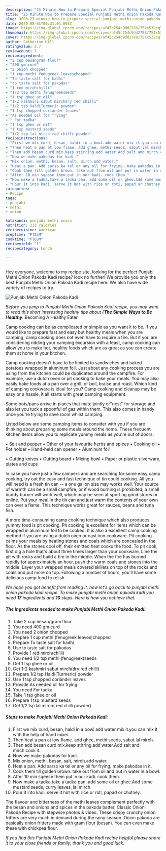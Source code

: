 ```yaml
---
description: "25 Minute How to Prepare Special Punjabi Methi Onion Pakoda Kadi"
title: "25 Minute How to Prepare Special Punjabi Methi Onion Pakoda Kadi"
slug: 3083-25-minute-how-to-prepare-special-punjabi-methi-onion-pakoda-kadi
date: 2020-08-01T00:31:04.093Z
image: https://img-global.cpcdn.com/recipes/af45c254c9dd2788/751x532cq70/punjabi-methi-onion-pakoda-kadi-recipe-main-photo.jpg
thumbnail: https://img-global.cpcdn.com/recipes/af45c254c9dd2788/751x532cq70/punjabi-methi-onion-pakoda-kadi-recipe-main-photo.jpg
cover: https://img-global.cpcdn.com/recipes/af45c254c9dd2788/751x532cq70/punjabi-methi-onion-pakoda-kadi-recipe-main-photo.jpg
author: Catherine Hill
ratingvalue: 3.7
reviewcount: 7
recipeingredient:
- "2 cup besangram flour"
- "400 gm curd"
- "2 onion chopped"
- "1 cup methi fenugreek leaveschopped"
- "To taste salt for kadhi"
- "to taste salt for pakodas"
- "1 red mirchchilli"
- "1/2 tsp methi fenugreekseeds"
- "1 tsp ghee or oil"
- "1-2 kashmiri sabut mirchdry red chilli"
- "1/2 tsp HaldiTurmeric powder"
- "1 tsp chopped coriander leaves"
- "As needed oil for frying"
- " For tadka"
- "1 tsp ghee or oil"
- "1 tsp mustard seeds"
- "1/2 tsp lal mirch red chilli powder"
recipeinstructions:
- "First we mix curd, besan, haldi in a bowl.add water mix it.you can mix it with the help of hand mixer."
- "Then heat a pan at low flame. add ghee, methi seeds, sabut lal mirch."
- "Then add besan curd mix.keep stirring.add water.Add salt and mirch.cook it."
- "Now we make pakodas for kadi."
- "Mix onion, methi, besan, salt, mirch.add water."
- "Heat a pan. Add sarso ka tel or any oil for frying. make pakodas in it."
- "Cook them till golden brown. take out from oil and put in water in a bowl."
- "After 10 min sqeese them.put in our kadi. cook them."
- "Now make a tadka.take a tadka pan. add some oil or ghee.Add some mustard seeds, curry leaves, lal mirch."
- "Pour it into kadi. serve it hot with rice or roti, papad or chutney."
categories:
- Recipe
tags:
- punjabi
- methi
- onion

katakunci: punjabi methi onion 
nutrition: 232 calories
recipecuisine: American
preptime: "PT23M"
cooktime: "PT60M"
recipeyield: "1"
recipecategory: Lunch

---
```

<br>
Hey everyone, welcome to my recipe site, looking for the perfect Punjabi Methi Onion Pakoda Kadi recipe? look no further! We provide you only the best Punjabi Methi Onion Pakoda Kadi recipe here. We also have wide variety of recipes to try.
<br>


![Punjabi Methi Onion Pakoda Kadi](https://img-global.cpcdn.com/recipes/af45c254c9dd2788/751x532cq70/punjabi-methi-onion-pakoda-kadi-recipe-main-photo.jpg)

<i>Before you jump to Punjabi Methi Onion Pakoda Kadi recipe, you may want to read this short interesting healthy tips about {<strong>The Simple Ways to Be Healthy</strong>.</i>
Becoming A Healthy Eater

    
Camp cooking can be as complicated or simple as you want it to be. If you would like to prepare fast and easy but healthy meals when you are camping, camp cooking does not even have to require a fire. But if you are considering ridding your camping excursion with a feast, camp cooking can allow you to make hot, healthy foods which are as great as you can create them at home in your kitchen.

Camp cooking doesn't have to be limited to sandwiches and baked potatoes wrapped in aluminum foil.  Just about any cooking process you are using from the kitchen could be duplicated around the campfire. For example, use a dutch oven or pit cooking to bake your meals. You may also easily bake foods at a pan over a grill, or boil, braise and roast. Which kind of camping cookware is ideal for you? Camp cooking and cleanup may be easy or a hassle, it all starts with great camping equipment.

Some pots/pans arrive in places that mate jointly or"nest" for storage and also let you tuck a spoonful of gas within them. This also comes in handy once you're trying to save room whilst camping.

Listed below are some camping items to consider with you if you are thinking about preparing some meals around the home. These frequent kitchen items allow you to replicate yummy meals as you're out of doors.

• Salt and pepper
• Other of your favourite herbs and spices
• Cooking oil
• Pot holder
• Hand-held can opener
• Aluminum foil

• Cutting knives
• Cutting board
• Mixing bowl
• Paper or plastic silverware, plates and cups

In case you have just a few campers and are searching for some easy camp cooking, try out the easy and fast technique of tin could cooking. All you will need is a fresh tin can -- a one gallon size may works well. Your source of warmth can be a small campfire, or if wood burning is prohibited, a small buddy burner will work well, which may be seen at sporting good stores or online. Put your meal in the tin can and just warm the contents of your own can over a flame.  This technique works great for sauces, beans and tuna fish.

A more time-consuming camp cooking technique which also produces yummy food is pit cooking. Pit cooking is excellent for items which can be wrapped in aluminum foil to be cooked.  It is also a excellent camp cooking method if you are using a dutch oven or cast iron cookware. Pit cooking calms your meals by heating stones and coals which are concealed in the floor. As the stones cool off, their emitted heat cooks the food. To pit cook, first dig a hole that's about three times larger than your cookware. Line the pit with rocks and build a fire in the middle. When the fire has burned rapidly for approximately an hour, push the warm coals and stones into the middle. Layer your wrapped meals covered skillets on top of the rocks and coals and put more on top. Following a number of hours, you'll have some delicious camp food to relish.


<i>We hope you got benefit from reading it, now let's go back to punjabi methi onion pakoda kadi recipe. To make punjabi methi onion pakoda kadi you need <strong>17</strong> ingredients and <strong>10</strong> steps. Here is how you achieve that.
</i>

##### The ingredients needed to make Punjabi Methi Onion Pakoda Kadi:

1. Take 2 cup besan/gram flour
1. You need 400 gm curd
1. You need 2 onion chopped
1. Prepare 1 cup methi (fenugreek leaves)chopped
1. Prepare To taste salt for kadhi
1. Use to taste salt for pakodas
1. Provide 1 red mirch(chilli)
1. You need 1/2 tsp methi (fenugreek)seeds
1. Get 1 tsp ghee or oil
1. Get 1-2 kashmiri sabut mirch(dry red chilli)
1. Prepare 1/2 tsp Haldi(Turmeric) powder
1. Use 1 tsp chopped coriander leaves
1. Provide As needed oil for frying
1. You need  For tadka
1. Take 1 tsp ghee or oil
1. Prepare 1 tsp mustard seeds
1. Get 1/2 tsp lal mirch( red chilli powder)


##### Steps to make Punjabi Methi Onion Pakoda Kadi:

1. First we mix curd, besan, haldi in a bowl.add water mix it.you can mix it with the help of hand mixer.
1. Then heat a pan at low flame. add ghee, methi seeds, sabut lal mirch.
1. Then add besan curd mix.keep stirring.add water.Add salt and mirch.cook it.
1. Now we make pakodas for kadi.
1. Mix onion, methi, besan, salt, mirch.add water.
1. Heat a pan. Add sarso ka tel or any oil for frying. make pakodas in it.
1. Cook them till golden brown. take out from oil and put in water in a bowl.
1. After 10 min sqeese them.put in our kadi. cook them.
1. Now make a tadka.take a tadka pan. add some oil or ghee.Add some mustard seeds, curry leaves, lal mirch.
1. Pour it into kadi. serve it hot with rice or roti, papad or chutney.


The flavour and bitterness of the methi leaves complement perfectly with the besan and onions and spices in the pakoda batter. Classic Onion Pakoda Recipe with stepwise photos &amp; video. These crispy crunchy onion fritters are very much in demand during the rainy season. Onion pakoda are basically onion fritters made with gram flour (besan). You can even make these with chickpea flour. 

<i>If you find this Punjabi Methi Onion Pakoda Kadi recipe helpful please share it to your close friends or family, thank you and good luck.</i>

